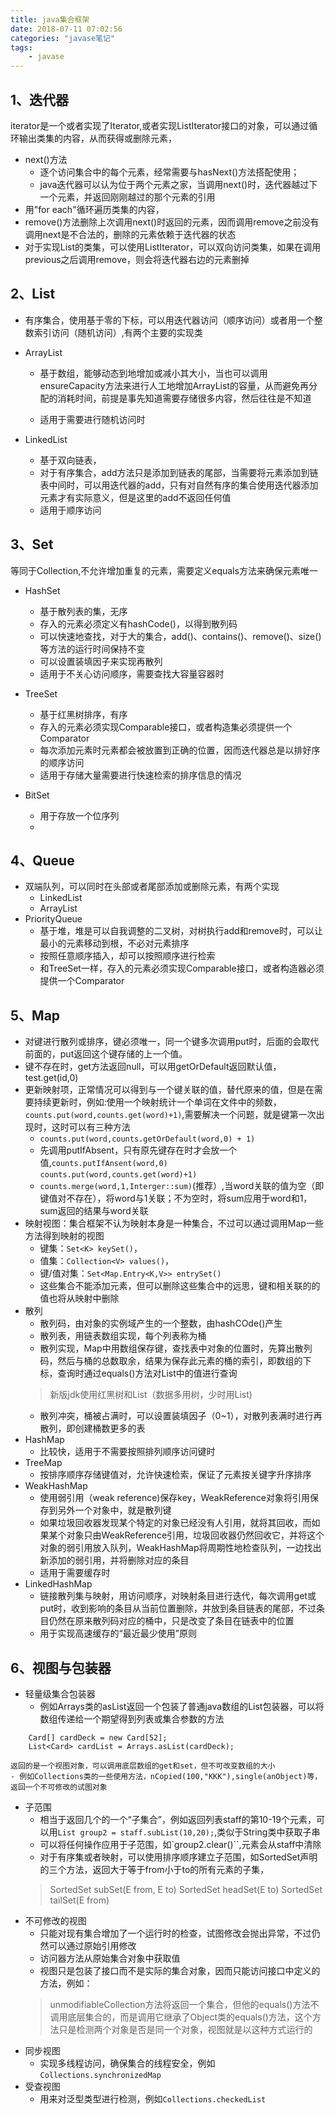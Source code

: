 ```yaml
---
title: java集合框架
date: 2018-07-11 07:02:56
categories: "javase笔记" 
tags:
	- javase
---
```



1、迭代器
--
iterator是一个或者实现了Iterator,或者实现ListIterator接口的对象，可以通过循环输出类集的内容，从而获得或删除元素，

- next()方法
	- 逐个访问集合中的每个元素，经常需要与hasNext()方法搭配使用；
	- java迭代器可以认为位于两个元素之家，当调用next()时，迭代器越过下一个元素，并返回刚刚越过的那个元素的引用
- 用"for each"循环遍历类集的内容，
- remove()方法删除上次调用next()时返回的元素，因而调用remove之前没有调用next是不合法的，删除的元素依赖于迭代器的状态
- 对于实现List的类集，可以使用ListIterator，可以双向访问类集，如果在调用previous之后调用remove，则会将迭代器右边的元素删掉


2、List
--
- 有序集合，使用基于零的下标，可以用迭代器访问（顺序访问）或者用一个整数索引访问（随机访问）,有两个主要的实现类

- ArrayList

	
	- 基于数组，能够动态到地增加或减小其大小，当也可以调用ensureCapacity方法来进行人工地增加ArrayList的容量，从而避免再分配的消耗时间，前提是事先知道需要存储很多内容，然后往往是不知道
 
	- 适用于需要进行随机访问时
	
- LinkedList
	- 基于双向链表，
	- 对于有序集合，add方法只是添加到链表的尾部，当需要将元素添加到链表中间时，可以用迭代器的add，只有对自然有序的集合使用迭代器添加元素才有实际意义，但是这里的add不返回任何值
	- 适用于顺序访问

	

3、Set
--
等同于Collection,不允许增加重复的元素，需要定义equals方法来确保元素唯一

- HashSet
	- 基于散列表的集，无序
	- 存入的元素必须定义有hashCode()，以得到散列码
	- 可以快速地查找，对于大的集合，add()、contains()、remove()、size()等方法的运行时间保持不变
	- 可以设置装填因子来实现再散列
	- 适用于不关心访问顺序，需要查找大容量容器时

- TreeSet
	- 基于红黑树排序，有序
	- 存入的元素必须实现Comparable接口，或者构造集必须提供一个Comparator
	- 每次添加元素时元素都会被放置到正确的位置，因而迭代器总是以排好序的顺序访问
	- 适用于存储大量需要进行快速检索的排序信息的情况
	
- BitSet
	- 用于存放一个位序列
	- 


4、Queue
--

- 双端队列，可以同时在头部或者尾部添加或删除元素，有两个实现
	-  LinkedList
	-  ArrayList
- PriorityQueue
	- 基于堆，堆是可以自我调整的二叉树，对树执行add和remove时，可以让最小的元素移动到根，不必对元素排序
	- 按照任意顺序插入，却可以按照顺序进行检索
	- 和TreeSet一样，存入的元素必须实现Comparable接口，或者构造器必须提供一个Comparator

5、Map
--

- 对键进行散列或排序，键必须唯一，同一个键多次调用put时，后面的会取代前面的，put返回这个键存储的上一个值。
- 键不存在时，get方法返回null，可以用getOrDefault返回默认值，test.get(id,0)
- 更新映射项，正常情况可以得到与一个键关联的值，替代原来的值，但是在需要持续更新时，例如:使用一个映射统计一个单词在文件中的频数，`counts.put(word,counts.get(word)+1)`,需要解决一个问题，就是键第一次出现时，这时可以有三种方法
	- `counts.put(word,counts.getOrDefault(word,0) + 1)`
	- 先调用putIfAbsent，只有原先键存在时才会放一个值,`counts.putIfAnsent(word,0)`		
		`counts.put(word,counts.get(word)+1)`			
	- `counts.merge(word,1,Interger::sum)`(推荐）,当word关联的值为空（即键值对不存在），将word与1关联；不为空时，将sum应用于word和1，sum返回的结果与word关联
- 映射视图：集合框架不认为映射本身是一种集合，不过可以通过调用Map一些方法得到映射的视图
	- 键集：`Set<K> keySet()`，
	- 值集：`Collection<V> values()`，
	- 键/值对集：`Set<Map.Entry<K,V>> entrySet()`
	- 这些集合不能添加元素，但可以删除这些集合中的远思，键和相关联的的值也将从映射中删除
- 散列
	- 散列码，由对象的实例域产生的一个整数，由hashCOde()产生
	- 散列表，用链表数组实现，每个列表称为桶
	- 散列实现，Map中用数组保存键，查找表中对象的位置时，先算出散列码，然后与桶的总数取余，结果为保存此元素的桶的索引，即数组的下标，查询时通过equals()方法对List中的值进行查询
	> 新版jdk使用红黑树和List（数据多用树，少时用List)
	- 散列冲突，桶被占满时，可以设置装填因子（0~1），对散列表满时进行再散列，即创建桶数更多的表
- HashMap
	- 比较快，适用于不需要按照排列顺序访问键时
- TreeMap
	- 按排序顺序存储键值对，允许快速检索，保证了元素按关键字升序排序
- WeakHashMap
	- 使用弱引用（weak reference)保存key，WeakReference对象将引用保存到另外一个对象中，就是散列键
	- 如果垃圾回收器发现某个特定的对象已经没有人引用，就将其回收，而如果某个对象只由WeakReference引用，垃圾回收器仍然回收它，并将这个对象的弱引用放入队列，WeakHashMap将周期性地检查队列，一边找出新添加的弱引用，并将删除对应的条目
	- 适用于需要缓存时
- LinkedHashMap
	- 链接散列集与映射，用访问顺序，对映射条目进行迭代，每次调用get或put时，收到影响的条目从当前位置删除，并放到条目链表的尾部，不过条目仍然在原来散列码对应的桶中，只是改变了条目在链表中的位置
	- 用于实现高速缓存的“最近最少使用”原则
 

6、视图与包装器
--
- 轻量级集合包装器
	- 例如Arrays类的asList返回一个包装了普通java数组的List包装器，可以将数组传递给一个期望得到列表或集合参数的方法
```
	Card[] cardDeck = new Card[52];
	List<Card> cardList = Arrays.asList(cardDeck);
```
	返回的是一个视图对象，可以调用底层数组的get和set，但不可改变数组的大小
	- 例如Collections类的一些使用方法，nCopied(100,"KKK"),single(anObject)等，返回一个不可修改的试图对象
- 子范围
	- 相当于返回几个的一个“子集合”，例如返回列表staff的第10-19个元素，可以用`List group2 = staff.subList(10,20);`,类似于String类中获取子串
	- 可以将任何操作应用于子范围，如`group2.clear()``,元素会从staff中清除
	- 对于有序集或者映射，可以使用排序顺序建立子范围，如SortedSet声明的三个方法，返回大于等于from小于to的所有元素的子集，
	> SortedSet<E> subSet(E from, E to)
	> SortedSet<E> headSet(E to)
	> SortedSet<E> tailSet(E from)
- 不可修改的视图
	- 只能对现有集合增加了一个运行时的检查，试图修改会抛出异常，不过仍然可以通过原始引用修改
	- 访问器方法从原始集合对象中获取值
	- 视图只是包装了接口而不是实际的集合对象，因而只能访问接口中定义的方法，例如：
	> unmodifiableCollection方法将返回一个集合，但他的equals()方法不调用底层集合的，而是调用它继承了Object类的equals()方法，这个方法只是检测两个对象是否是同一个对象，视图就是以这种方式运行的
- 同步视图
	- 实现多线程访问，确保集合的线程安全，例如`Collections.synchronizedMap`
- 受查视图
	- 用来对泛型类型进行检测，例如`Collections.checkedList`